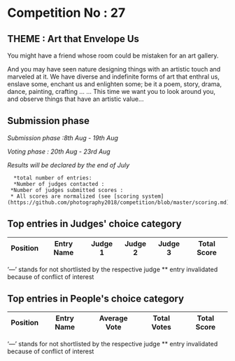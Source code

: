 # Competition No : 27

## THEME : Art that Envelope Us

You might have a friend whose room could be mistaken for an art gallery.

And you may have seen nature designing things with an artistic touch and marveled at it. 
We have diverse and indefinite forms of art that enthral us, enslave some, enchant us and enlighten some;
be it a poem, story, drama, dance, painting, crafting ... ... 
This time we want you to look around you, and observe things that have an artistic value...

## Submission phase
*Submission phase :8th Aug - 19th Aug*

*Voting phase        : 20th Aug - 23rd Aug*

*Results will be declared by the end of July*
   
      *total number of entries: 
      *Number of judges contacted :
     *Number of judges submitted scores :
     * All scores are normalized (see [scoring system](https://github.com/photography2018/competition/blob/master/scoring.md))

## Top entries in Judges' choice category

|Position	|Entry Name|	Judge 1	| Judge 2	| Judge 3	| Total Score |
|--|--|--|--|--|--|

‘—’ stands for not shortlisted by the respective judge
** entry invalidated because of conflict of interest

## Top entries in People's choice category

|Position	|Entry Name|	Average Vote|	Total Votes	|Total Score|
|--|--|--|--|--|



‘—’ stands for not shortlisted by the respective judge
** entry invalidated because of conflict of interest
  
